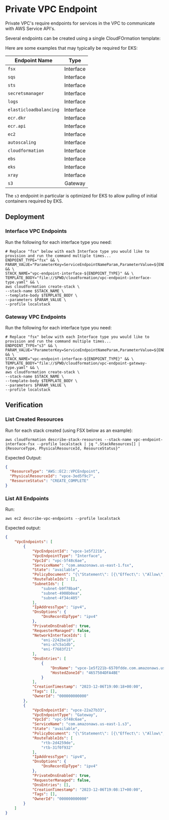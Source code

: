 # Private VPC Endpoint

Private VPC's require endpoints for services in the VPC to communicate with AWS Service API's. 

Several endpoints can be created using a single CloudFOrmation template:

Here are some examples that may typically be required for EKS:

| Endpoint Name          | Type      |
|------------------------|:---------:|
| `fsx`                  | Interface |
| `sqs`                  | Interface |
| `sts`                  | Interface |
| `secretsmanager`       | Interface |
| `logs`                 | Interface |
| `elasticloadbalancing` | Interface |
| `ecr.dkr`              | Interface |
| `ecr.api`              | Interface |
| `ec2`                  | Interface |
| `autoscaling`          | Interface |
| `cloudformation`       | Interface |
| `ebs`                  | Interface |
| `eks`                  | Interface |
| `xray`                 | Interface |
| `s3`                   | Gateway   |

The `s3` endpoint in particular is optimized for EKS to allow pulling of initial containers required by EKS.

## Deployment

### Interface VPC Endpoints

Run the following for each interface type you need:

```shell
# Replace "fsx" below with each Interface type you would like to provision and run the command multiple times...
ENDPOINT_TYPE="fsx" && \
PARAM_VALUE="ParameterKey=ServiceEndpointNameParam,ParameterValue=${ENDPOINT_TYPE}" && \
STACK_NAME="vpc-endpoint-interface-${ENDPOINT_TYPE}" && \
TEMPLATE_BODY="file://$PWD/cloudformation/vpc-endpoint-interface-type.yaml" && \
aws cloudformation create-stack \
--stack-name $STACK_NAME \
--template-body $TEMPLATE_BODY \
--parameters $PARAM_VALUE \
--profile localstack
```

### Gateway VPC Endpoints

Run the following for each interface type you need:

```shell
# Replace "fsx" below with each Interface type you would like to provision and run the command multiple times...
ENDPOINT_TYPE="s3" && \
PARAM_VALUE="ParameterKey=ServiceEndpointNameParam,ParameterValue=${ENDPOINT_TYPE}" && \
STACK_NAME="vpc-endpoint-interface-${ENDPOINT_TYPE}" && \
TEMPLATE_BODY="file://$PWD/cloudformation/vpc-endpoint-gateway-type.yaml" && \
aws cloudformation create-stack \
--stack-name $STACK_NAME \
--template-body $TEMPLATE_BODY \
--parameters $PARAM_VALUE \
--profile localstack
```


## Verification

### List Created Resources

Run for each stack created (using FSX below as an example):

```shell
aws cloudformation describe-stack-resources --stack-name vpc-endpoint-interface-fsx --profile localstack | jq ".StackResources[] | {ResourceType, PhysicalResourceId, ResourceStatus}"
```

Expected Output:

```json
{
  "ResourceType": "AWS::EC2::VPCEndpoint",
  "PhysicalResourceId": "vpce-3ed5f9c7",
  "ResourceStatus": "CREATE_COMPLETE"
}
```
### List All Endpoints

Run:

```shell
aws ec2 describe-vpc-endpoints --profile localstack
```

Expected output:

```json
{
    "VpcEndpoints": [
        {
            "VpcEndpointId": "vpce-1e5f221b",
            "VpcEndpointType": "Interface",
            "VpcId": "vpc-5f48c6ae",
            "ServiceName": "com.amazonaws.us-east-1.fsx",
            "State": "available",
            "PolicyDocument": "{\"Statement\": [{\"Effect\": \"Allow\", \"Principal\": \"*\", \"Action\": \"*\", \"Resource\": \"*\"}]}",
            "RouteTableIds": [],
            "SubnetIds": [
                "subnet-b9f78ba4",
                "subnet-4908b0ea",
                "subnet-4f34c405"
            ],
            "IpAddressType": "ipv4",
            "DnsOptions": {
                "DnsRecordIpType": "ipv4"
            },
            "PrivateDnsEnabled": true,
            "RequesterManaged": false,
            "NetworkInterfaceIds": [
                "eni-2242be18",
                "eni-a7c5a1db",
                "eni-f7683f21"
            ],
            "DnsEntries": [
                {
                    "DnsName": "vpce-1e5f221b-6570fdde.com.amazonaws.us-east-1.fsx",
                    "HostedZoneId": "4657504DFA4BE"
                }
            ],
            "CreationTimestamp": "2023-12-06T19:00:18+00:00",
            "Tags": [],
            "OwnerId": "000000000000"
        },
        {
            "VpcEndpointId": "vpce-22a27b33",
            "VpcEndpointType": "Gateway",
            "VpcId": "vpc-5f48c6ae",
            "ServiceName": "com.amazonaws.us-east-1.s3",
            "State": "available",
            "PolicyDocument": "{\"Statement\": [{\"Effect\": \"Allow\", \"Principal\": \"*\", \"Action\": \"*\", \"Resource\": [\"arn:aws:s3:::prod-eu-central-1-starport-layer-bucket/*\", \"*\"]}]}",
            "RouteTableIds": [
                "rtb-2d4259de",
                "rtb-31f0f932"
            ],
            "IpAddressType": "ipv4",
            "DnsOptions": {
                "DnsRecordIpType": "ipv4"
            },
            "PrivateDnsEnabled": true,
            "RequesterManaged": false,
            "DnsEntries": [],
            "CreationTimestamp": "2023-12-06T19:08:17+00:00",
            "Tags": [],
            "OwnerId": "000000000000"
        }
    ]
}
```
